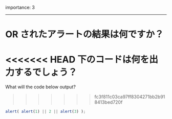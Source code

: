 importance: 3

---

# OR されたアラートの結果は何ですか？

<<<<<<< HEAD
下のコードは何を出力するでしょう？
=======
What will the code below output?
>>>>>>> fc3f811c03ca97ff8304271bb2b918413bed720f

```js
alert( alert(1) || 2 || alert(3) );
```
